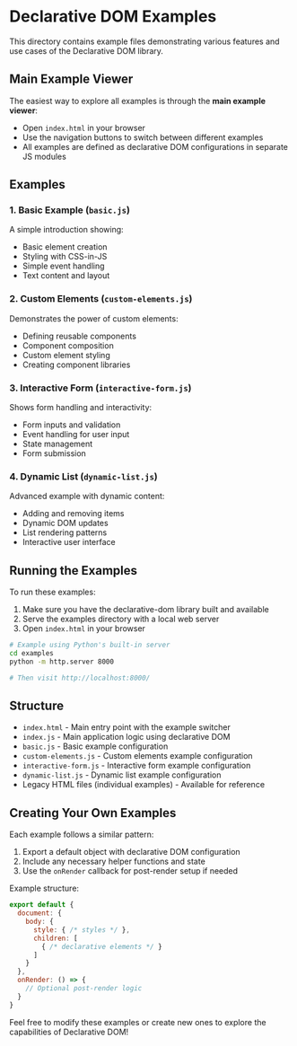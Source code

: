 # Declarative DOM Examples

This directory contains example files demonstrating various features and use cases of the Declarative DOM library.

## Main Example Viewer

The easiest way to explore all examples is through the **main example viewer**:

- Open `index.html` in your browser
- Use the navigation buttons to switch between different examples
- All examples are defined as declarative DOM configurations in separate JS modules

## Examples

### 1. Basic Example (`basic.js`)
A simple introduction showing:
- Basic element creation
- Styling with CSS-in-JS
- Simple event handling
- Text content and layout

### 2. Custom Elements (`custom-elements.js`)
Demonstrates the power of custom elements:
- Defining reusable components
- Component composition
- Custom element styling
- Creating component libraries

### 3. Interactive Form (`interactive-form.js`)
Shows form handling and interactivity:
- Form inputs and validation
- Event handling for user input
- State management
- Form submission

### 4. Dynamic List (`dynamic-list.js`)
Advanced example with dynamic content:
- Adding and removing items
- Dynamic DOM updates
- List rendering patterns
- Interactive user interface

## Running the Examples

To run these examples:

1. Make sure you have the declarative-dom library built and available
2. Serve the examples directory with a local web server
3. Open `index.html` in your browser

```bash
# Example using Python's built-in server
cd examples
python -m http.server 8000

# Then visit http://localhost:8000/
```

## Structure

- `index.html` - Main entry point with the example switcher
- `index.js` - Main application logic using declarative DOM
- `basic.js` - Basic example configuration
- `custom-elements.js` - Custom elements example configuration
- `interactive-form.js` - Interactive form example configuration  
- `dynamic-list.js` - Dynamic list example configuration
- Legacy HTML files (individual examples) - Available for reference

## Creating Your Own Examples

Each example follows a similar pattern:
1. Export a default object with declarative DOM configuration
2. Include any necessary helper functions and state
3. Use the `onRender` callback for post-render setup if needed

Example structure:
```js
export default {
  document: {
    body: {
      style: { /* styles */ },
      children: [
        { /* declarative elements */ }
      ]
    }
  },
  onRender: () => {
    // Optional post-render logic
  }
}
```

Feel free to modify these examples or create new ones to explore the capabilities of Declarative DOM!